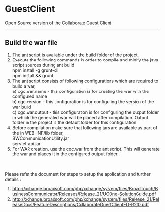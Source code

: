 # GuestClient
Open Source version of the Collaborate Guest Client

------------------------------------------------------------------------------------------------------------------------------------------------------------------------        
Build the war file
------------------------------------------------------------------------------------------------------------------------------------------------------------------------
1. The ant script is available under the build folder of the project . <br>
2. Execute the following commands in order to compile and minify the java script sources during ant build <br>
        npm install -g grunt-cli <br>
        npm install && grunt <br>
2. The ant script consists of following configurations which are required to build a war, <br>
a) cgc.war.name - this configuration is for creating the war with the configured name <br>
b) cgc.version - this configuration is for configuring the version of the war build <br>
c) cgc.war.output - this configuration is for configuring the output folder in which the generated war will be placed after compilation. Output folder in the project is the default folder for this configuration <br>
3. Before compilation make sure that following jars are available as part of the in WEB-INF/lib folder, <br>
        BWCommunicationUtility.jar <br>
        servlet-api.jar <br>
4. For WAR creation, use the cgc.war from the ant script. This will generate the war and places it in the configured output folder. 

<br><br>
Please refer the document for steps to setup the application and further details :
1. http://xchange.broadsoft.com/php/xchange/system/files/BroadTouch/BusinessCommunicator/Releases/Release_21/UCOne-SolutionGuide.pdf
2. http://xchange.broadsoft.com/php/xchange/system/files/Release_21/ReleaseDocs/FeatureDescriptions/CollaborateGuestClientFD-R210.pdf



